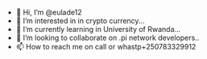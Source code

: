 - 👋 Hi, I’m @eulade12
- 👀 I’m interested in in crypto currency...
- 🌱 I’m currently learning in University of Rwanda...
- 💞️ I’m looking to collaborate on .pi network developers..
- 📫 How to reach me on call or whastp+250783329912
<!---
eulade12/eulade12 is a ✨ special ✨ repository because its `README.md` (this file) appears on your GitHub profile.
You can click the Preview link to take a look at your changes.
--->

